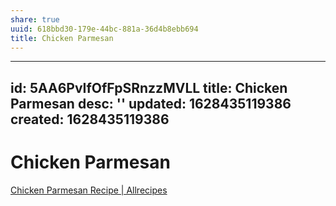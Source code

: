 ```yaml
---
share: true
uuid: 618bbd30-179e-44bc-881a-36d4b8ebb694
title: Chicken Parmesan
---
```

---
id: 5AA6PvIfOfFpSRnzzMVLL
title: Chicken Parmesan
desc: ''
updated: 1628435119386
created: 1628435119386
---

# Chicken Parmesan
[Chicken Parmesan Recipe | Allrecipes](https://www.allrecipes.com/recipe/223042/chicken-parmesan/)